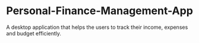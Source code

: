 # Personal-Finance-Management-App
A desktop application that helps the users to track their income, expenses and budget efficiently. 
